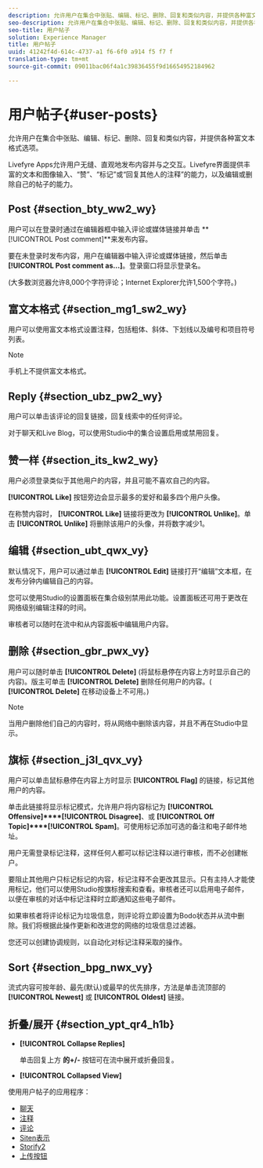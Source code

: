 ```yaml
---
description: 允许用户在集合中张贴、编辑、标记、删除、回复和类似内容，并提供各种富文本格式选项。
seo-description: 允许用户在集合中张贴、编辑、标记、删除、回复和类似内容，并提供各种富文本格式选项。
seo-title: 用户帖子
solution: Experience Manager
title: 用户帖子
uuid: 41242f4d-614c-4737-a1 f6-6f0 a914 f5 f7 f
translation-type: tm+mt
source-git-commit: 09011bac06f4a1c39836455f9d16654952184962

---
```



# 用户帖子{#user-posts}

允许用户在集合中张贴、编辑、标记、删除、回复和类似内容，并提供各种富文本格式选项。

Livefyre Apps允许用户无缝、直观地发布内容并与之交互。Livefyre界面提供丰富的文本和图像输入、“赞”、“标记”或“回复其他人的注释”的能力，以及编辑或删除自己的帖子的能力。

## Post {#section_bty_ww2_wy}

用户可以在登录时通过在编辑器框中输入评论或媒体链接并单击 **[!UICONTROL Post comment]**来发布内容。

要在未登录时发布内容，用户在编辑器中输入评论或媒体链接，然后单击 **[!UICONTROL Post comment as…]**。登录窗口将显示登录名。

(大多数浏览器允许8,000个字符评论；Internet Explorer允许1,500个字符。)

## 富文本格式 {#section_mg1_sw2_wy}

用户可以使用富文本格式设置注释，包括粗体、斜体、下划线以及编号和项目符号列表。

>[!NOTE]
>
>手机上不提供富文本格式。

## Reply {#section_ubz_pw2_wy}

用户可以单击该评论的回复链接，回复线索中的任何评论。

对于聊天和Live Blog，可以使用Studio中的集合设置启用或禁用回复。

## 赞一样 {#section_its_kw2_wy}

用户必须登录类似于其他用户的内容，并且可能不喜欢自己的内容。

**[!UICONTROL Like]** 按钮旁边会显示最多的爱好和最多四个用户头像。

在称赞内容时， **[!UICONTROL Like]** 链接将更改为 **[!UICONTROL Unlike]**。单击 **[!UICONTROL Unlike]** 将删除该用户的头像，并将数字减少1。

## 编辑 {#section_ubt_qwx_vy}

默认情况下，用户可以通过单击 **[!UICONTROL Edit]** 链接打开“编辑”文本框，在发布分钟内编辑自己的内容。

您可以使用Studio的设置面板在集合级别禁用此功能。设置面板还可用于更改在网络级别编辑注释的时间。

审核者可以随时在流中和从内容面板中编辑用户内容。

## 删除 {#section_gbr_pwx_vy}

用户可以随时单击 **[!UICONTROL Delete]** (将鼠标悬停在内容上方时显示自己的内容)。版主可单击 **[!UICONTROL Delete]** 删除任何用户的内容。( **[!UICONTROL Delete]** 在移动设备上不可用。)

>[!NOTE]
>
>当用户删除他们自己的内容时，将从网络中删除该内容，并且不再在Studio中显示。

## 旗标 {#section_j3l_qvx_vy}

用户可以单击鼠标悬停在内容上方时显示 **[!UICONTROL Flag]** 的链接，标记其他用户的内容。

单击此链接将显示标记模式，允许用户将内容标记为 **[!UICONTROL Offensive]****[!UICONTROL Disagree]**、或 **[!UICONTROL Off Topic]****[!UICONTROL Spam]**。可使用标记添加可选的备注和电子邮件地址。

用户无需登录标记注释，这样任何人都可以标记注释以进行审核，而不必创建帐户。

要阻止其他用户只标记标记的内容，标记注释不会更改其显示。只有主持人才能使用标记，他们可以使用Studio按旗标搜索和查看。审核者还可以启用电子邮件，以便在审核的对话中标记注释时立即通知这些电子邮件。

如果审核者将评论标记为垃圾信息，则评论将立即设置为Bodo状态并从流中删除。我们将根据此操作更新和改进您的网络的垃圾信息过滤器。

您还可以创建协调规则，以自动化对标记注释采取的操作。

## Sort {#section_bpg_nwx_vy}

流式内容可按年龄、最先(默认)或最早的优先排序，方法是单击流顶部的 **[!UICONTROL Newest]** 或 **[!UICONTROL Oldest]** 链接。

## 折叠/展开 {#section_ypt_qr4_h1b}

* **[!UICONTROL Collapse Replies]**

   单击回复上方 **的+/-** 按钮可在流中展开或折叠回复。

* **[!UICONTROL Collapsed View]**



使用用户帖子的应用程序：

* [聊天](/help/using/c-about-apps/c-chat-app/c-chat-app.md#c_chat_app)
* [注释](/help/using/c-about-apps/c-comments/c-comments.md)
* [评论](/help/using/c-about-apps/c-reviews-app/c-reviews-app.md#c_reviews_app)
* [Siten表示](/help/using/c-about-apps/c-sidenotes-app/c-sidenotes-app.md#c_sidenotes_app)
* [Storify2](/help/using/c-about-apps/c-storify2/c-storify2.md#c_storify2)
* [上传按钮](/help/using/c-about-apps/c-upload-button-app/c-upload-button-app.md#c_upload_button_app)

